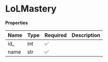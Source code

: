 # LoLMastery

**Properties**

| Name | Type | Required | Description |
| :--- | :--- | :------- | :---------- |
| id\_ | int  | ✅       |             |
| name | str  | ✅       |             |

<!-- This file was generated by liblab | https://liblab.com/ -->
